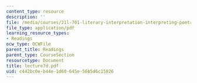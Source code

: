 ```yaml
---
content_type: resource
description: ''
file: /media/courses/21l-701-literary-interpretation-interpreting-poetry-fall-2003/c442bc0eb44e1d60645e56b5d6c15826_lecture7d.pdf
file_type: application/pdf
learning_resource_types:
- Readings
ocw_type: OCWFile
parent_title: Readings
parent_type: CourseSection
resourcetype: Document
title: lecture7d.pdf
uid: c442bc0e-b44e-1d60-645e-56b5d6c15826
---
```

